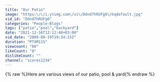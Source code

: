 ```yaml
---
title: "Our Patio"
image: "https:\/\/i.ytimg.com\/vi\/Ddnd7hRUFg0\/hqdefault.jpg"
vid_id: "Ddnd7hRUFg0"
categories: "People-Blogs"
tags: ["patio","pool","backyard"]
date: "2021-12-16T12:12:48+03:00"
vid_date: "2009-08-19T19:34:15Z"
duration: "PT4M11S"
viewcount: "60"
likeCount: "0"
dislikeCount: ""
channel: "scores1234"
---
```

{% raw %}Here are various views of our patio, pool &amp; yard{% endraw %}
